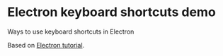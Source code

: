 # Electron keyboard shortcuts demo
Ways to use keyboard shortcuts in Electron

Based on [Electron tutorial](https://www.electronjs.org/docs/latest/tutorial/keyboard-shortcuts).
